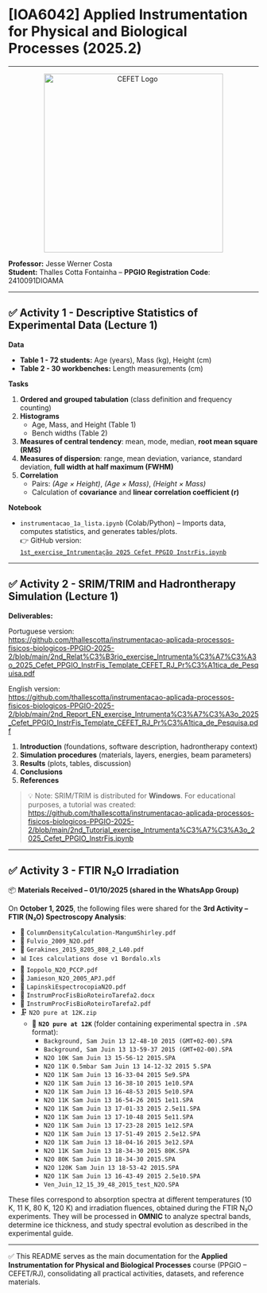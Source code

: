 # [IOA6042] Applied Instrumentation for Physical and Biological Processes (2025.2)
---

<!-- Centered image -->
<p align="center">
  <img src="https://encrypted-tbn0.gstatic.com/images?q=tbn:ANd9GcSHYOnIACPcb9bCeQQ_wbfF9mp5ADlbCIoghtDM6YiLklaBrtEsAxZ-G-y6N3_PNR_tCmw&usqp=CAU"
       alt="CEFET Logo"
       width="360">
</p>

**Professor:** Jesse Werner Costa  
**Student:** Thalles Cotta Fontainha – **PPGIO Registration Code**: 2410091DIOAMA  

---

## ✅ Activity 1 - Descriptive Statistics of Experimental Data (Lecture 1)

**Data**  
- **Table 1 - 72 students:** Age (years), Mass (kg), Height (cm)  
- **Table 2 - 30 workbenches:** Length measurements (cm)

**Tasks**
1. **Ordered and grouped tabulation** (class definition and frequency counting)  
2. **Histograms**  
   - Age, Mass, and Height (Table 1)  
   - Bench widths (Table 2)
3. **Measures of central tendency**: mean, mode, median, **root mean square (RMS)**  
4. **Measures of dispersion**: range, mean deviation, variance, standard deviation, **full width at half maximum (FWHM)**  
5. **Correlation**  
   - Pairs: *(Age × Height)*, *(Age × Mass)*, *(Height × Mass)*  
   - Calculation of **covariance** and **linear correlation coefficient (r)**

**Notebook**  
- `instrumentacao_1a_lista.ipynb` (Colab/Python) – Imports data, computes statistics, and generates tables/plots.  
  👉 GitHub version:  
[  `1st_exercise_Intrumentação 2025 Cefet PPGIO InstrFis.ipynb`](https://github.com/thallescotta/instrumentacao-aplicada-processos-fisicos-biologicos-PPGIO-2025-2/blob/main/1st_exercise_Intrumenta%C3%A7%C3%A3o%C2%A02025_Cefet_PPGIO_InstrFis.ipynb)

---

## ✅ Activity 2 - SRIM/TRIM and Hadrontherapy Simulation (Lecture 1)

**Deliverables:**  

Portuguese version:  
https://github.com/thallescotta/instrumentacao-aplicada-processos-fisicos-biologicos-PPGIO-2025-2/blob/main/2nd_Relat%C3%B3rio_exercise_Intrumenta%C3%A7%C3%A3o_2025_Cefet_PPGIO_InstrFis_Template_CEFET_RJ_Pr%C3%A1tica_de_Pesquisa.pdf

English version:  
https://github.com/thallescotta/instrumentacao-aplicada-processos-fisicos-biologicos-PPGIO-2025-2/blob/main/2nd_Report_EN_exercise_Intrumenta%C3%A7%C3%A3o_2025_Cefet_PPGIO_InstrFis_Template_CEFET_RJ_Pr%C3%A1tica_de_Pesquisa.pdf

1. **Introduction** (foundations, software description, hadrontherapy context)  
2. **Simulation procedures** (materials, layers, energies, beam parameters)  
3. **Results** (plots, tables, discussion)  
4. **Conclusions**  
5. **References**

> 💡 Note: SRIM/TRIM is distributed for **Windows**. For educational purposes, a tutorial was created:  
> https://github.com/thallescotta/instrumentacao-aplicada-processos-fisicos-biologicos-PPGIO-2025-2/blob/main/2nd_Tutorial_exercise_Intrumenta%C3%A7%C3%A3o_2025_Cefet_PPGIO_InstrFis.ipynb

---

## ✅ Activity 3 - FTIR N₂O Irradiation

📦 **Materials Received – 01/10/2025 (shared in the WhatsApp Group)**

On **October 1, 2025**, the following files were shared for the **3rd Activity – FTIR (N₂O) Spectroscopy Analysis**:

- 📄 `ColumnDensityCalculation-MangumShirley.pdf`  
- 📄 `Fulvio_2009_N2O.pdf`  
- 📄 `Gerakines_2015_8205_808_2_L40.pdf`  
- 📊 `Ices calculations dose v1 Bordalo.xls`  
- 📄 `Ioppolo_N2O_PCCP.pdf`  
- 📄 `Jamieson_N2O_2005_APJ.pdf`  
- 📄 `LapinskiEspectrocopiaN2O.pdf`  
- 📝 `InstrumProcFisBioRoteiroTarefa2.docx`  
- 📄 `InstrumProcFisBioRoteiroTarefa2.pdf`  
- 🗜️ `N2O pure at 12K.zip`  
  - 📁 **`N2O pure at 12K`** (folder containing experimental spectra in `.SPA` format):
    - `Background, Sam Juin 13 12-48-10 2015 (GMT+02-00).SPA`  
    - `Background, Sam Juin 13 13-59-37 2015 (GMT+02-00).SPA`  
    - `N2O 10K Sam Juin 13 15-56-12 2015.SPA`  
    - `N2O 11K 0.5mbar Sam Juin 13 14-12-32 2015 5.SPA`  
    - `N2O 11K Sam Juin 13 16-33-04 2015 5e9.SPA`  
    - `N2O 11K Sam Juin 13 16-38-10 2015 1e10.SPA`  
    - `N2O 11K Sam Juin 13 16-48-53 2015 5e10.SPA`  
    - `N2O 11K Sam Juin 13 16-54-26 2015 1e11.SPA`  
    - `N2O 11K Sam Juin 13 17-01-33 2015 2.5e11.SPA`  
    - `N2O 11K Sam Juin 13 17-10-48 2015 5e11.SPA`  
    - `N2O 11K Sam Juin 13 17-23-28 2015 1e12.SPA`  
    - `N2O 11K Sam Juin 13 17-51-49 2015 2.5e12.SPA`  
    - `N2O 11K Sam Juin 13 18-04-16 2015 3e12.SPA`  
    - `N2O 11K Sam Juin 13 18-34-30 2015 80K.SPA`  
    - `N2O 80K Sam Juin 13 18-34-30 2015.SPA`  
    - `N2O 120K Sam Juin 13 18-53-42 2015.SPA`  
    - `N2O 11K Sam Juin 13 16-43-49 2015 2.5e10.SPA`  
    - `Ven_Juin_12_15_39_48_2015_test_N2O.SPA`

These files correspond to absorption spectra at different temperatures (10 K, 11 K, 80 K, 120 K) and irradiation fluences, obtained during the FTIR N₂O experiments. They will be processed in **OMNIC** to analyze spectral bands, determine ice thickness, and study spectral evolution as described in the experimental guide.

---

✅ This README serves as the main documentation for the **Applied Instrumentation for Physical and Biological Processes** course (PPGIO – CEFET/RJ), consolidating all practical activities, datasets, and reference materials.
